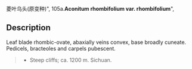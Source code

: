 菱叶乌头(原变种)",
105a.**Aconitum rhombifolium var. rhombifolium**",

## Description
Leaf blade rhombic-ovate, abaxially veins convex, base broadly cuneate. Pedicels, bracteoles and carpels pubescent.

> * Steep cliffs; ca. 1200 m. Sichuan.
